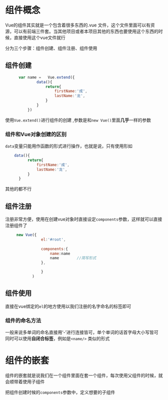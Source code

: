 # 组件概念

Vue的组件其实就是一个包含着很多东西的.vue 文件，这个文件里面可以有资源，可以有前端三件套。当其他项目或者本项目其他的东西也要使用这个东西的时候，直接使用这个vue文件就行

分为三个步骤：组件创建、组件注册、组件使用

## 组件创建


```JavaScript
      var name =   Vue.extend({
              data(){
                  return{
                      firstName:'成',
                      lastName:'龙',
                  }
              }
          })
```
        

使用`Vue.extend()`进行组件的创建 ,参数是和`new Vue()`里面**几乎**一样的参数

### 组件和Vue对象创建的区别

`data`变量只能用作函数的形式进行操作，也就是说，只有使用形如
```JavaScript
    data(){
          return{
              firstName:'成',
              lastName:'龙',
          }
      }
```            
其他的都不行       


## 组件注册

注册非常方便，使用在创建vue对象时直接设定`components`参数，这样就可以直接注册组件了

```javascript
     new Vue({
                el:'#root',
              
                components:{
                    name:name
                    name        //简写形式
                },

                }
            )
```
## 组件使用

直接在vue绑定的`el`的地方使用以我们注册的名字命名的标签即可

### 组件的命名方法

一般来说多单词的命名直接用‘-’进行连接皆可，单个单词的话首字母大小写皆可
同时可以使用**自闭合标签**，例如是`<name/>` 类似的形式


# 组件的嵌套

组件的嵌套就是说我们在一个组件里面在套一个组件，每次使用父组件的时候，就会顺带着使用子组件

把组件创建时候的`components`参数中，定义想要的子组件



